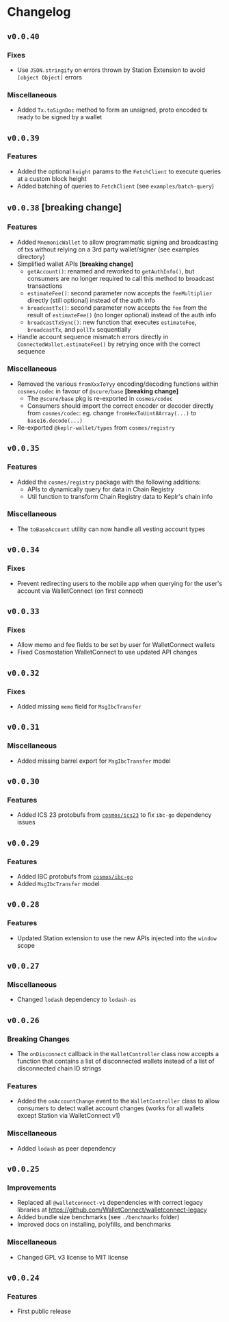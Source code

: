 # Changelog

## `v0.0.40`

### Fixes

- Use `JSON.stringify` on errors thrown by Station Extension to avoid `[object Object]` errors

### Miscellaneous

- Added `Tx.toSignDoc` method to form an unsigned, proto encoded tx ready to be signed by a wallet

## `v0.0.39`

### Features

- Added the optional `height` params to the `FetchClient` to execute queries at a custom block height
- Added batching of queries to `FetchClient` (see `examples/batch-query`)

## `v0.0.38` [breaking change]

### Features

- Added `MnemonicWallet` to allow programmatic signing and broadcasting of txs without relying on a 3rd party wallet/signer (see examples directory)
- Simplified wallet APIs **[breaking change]**
  - `getAccount()`: renamed and reworked to `getAuthInfo()`, but consumers are no longer required to call this method to broadcast transactions
  - `estimateFee()`: second parameter now accepts the `feeMultiplier` directly (still optional) instead of the auth info
  - `broadcastTx()`: second parameter now accepts the `fee` from the result of `estimateFee()` (no longer optional) instead of the auth info
  - `broadcastTxSync()`: new function that executes `estimateFee`, `broadcastTx`, and `pollTx` sequentially
- Handle account sequence mismatch errors directly in `ConnectedWallet.estimateFee()` by retrying once with the correct sequence

### Miscellaneous

- Removed the various `fromXxxToYyy` encoding/decoding functions within `cosmes/codec` in favour of `@scure/base` **[breaking change]**
  - The `@scure/base` pkg is re-exported in `cosmes/codec`
  - Consumers should import the correct encoder or decoder directly from `cosmes/codec`: eg. change `fromHexToUint8Array(...)` to `base16.decode(...)`
- Re-exported `@keplr-wallet/types` from `cosmes/registry`

## `v0.0.35`

### Features

- Added the `cosmes/registry` package with the following additions:
  - APIs to dynamically query for data in Chain Registry
  - Util function to transform Chain Registry data to Keplr's chain info

### Miscellaneous

- The `toBaseAccount` utility can now handle all vesting account types

## `v0.0.34`

### Fixes

- Prevent redirecting users to the mobile app when querying for the user's account via WalletConnect (on first connect)

## `v0.0.33`

### Fixes

- Allow memo and fee fields to be set by user for WalletConnect wallets
- Fixed Cosmostation WalletConnect to use updated API changes

## `v0.0.32`

### Fixes

- Added missing `memo` field for `MsgIbcTransfer`

## `v0.0.31`

### Miscellaneous

- Added missing barrel export for `MsgIbcTransfer` model

## `v0.0.30`

### Features

- Added ICS 23 protobufs from [`cosmos/ics23`](https://github.com/cosmos/ics23) to fix `ibc-go` dependency issues

## `v0.0.29`

### Features

- Added IBC protobufs from [`cosmos/ibc-go`](https://github.com/cosmos/ibc-go)
- Added `MsgIbcTransfer` model

## `v0.0.28`

### Features

- Updated Station extension to use the new APIs injected into the `window` scope

## `v0.0.27`

### Miscellaneous

- Changed `lodash` dependency to `lodash-es`

## `v0.0.26`

### Breaking Changes

- The `onDisconnect` callback in the `WalletController` class now accepts a function that contains a list of disconnected wallets instead of a list of disconnected chain ID strings

### Features

- Added the `onAccountChange` event to the `WalletController` class to allow consumers to detect wallet account changes (works for all wallets except Station via WalletConnect v1)

### Miscellaneous

- Added `lodash` as peer dependency

## `v0.0.25`

### Improvements

- Replaced all `@walletconnect-v1` dependencies with correct legacy libraries at <https://github.com/WalletConnect/walletconnect-legacy>
- Added bundle size benchmarks (see `./benchmarks` folder)
- Improved docs on installing, polyfills, and benchmarks

### Miscellaneous

- Changed GPL v3 license to MIT license

## `v0.0.24`

### Features

- First public release
